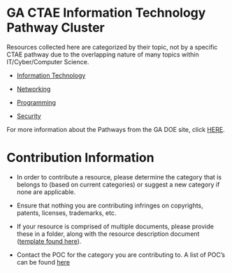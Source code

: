 GA CTAE Information Technology Pathway Cluster
==============================================

Resources collected here are categorized by their topic, not by a specific CTAE
pathway due to the overlapping nature of many topics within IT/Cyber/Computer
Science.

-   [Information Technology](IT/index.md)

-   [Networking](Networking/index.md)

-   [Programming](Programming/index.md)

-   [Security](Security/index.md)

For more information about the Pathways from the GA DOE site, click
[HERE](https://www.gadoe.org/Curriculum-Instruction-and-Assessment/CTAE/Pages/cluster-IT.aspx).

Contribution Information
========================

-   In order to contribute a resource, please determine the category that is
    belongs to (based on current categories) or suggest a new category if none
    are applicable.

-   Ensure that nothing you are contributing infringes on copyrights, patents,
    licenses, trademarks, etc.

-   If your resource is comprised of multiple documents, please provide these in
    a folder, along with the resource description document ([template found
    here](descriptiontemplate)).

-   Contact the POC for the category you are contributing to. A list of POC’s
    can be found [here](contacts.md)
